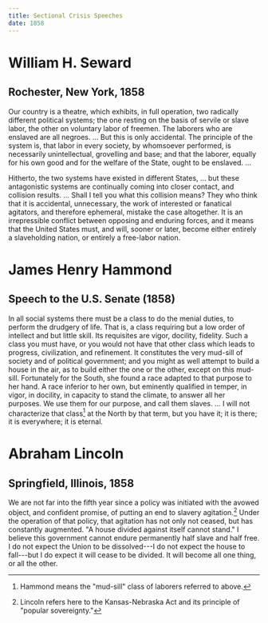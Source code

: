 ```yaml
---
title: Sectional Crisis Speeches
date: 1858
---
```


# William H. Seward

## Rochester, New York, 1858

Our country is a theatre, which exhibits, in full operation, two
radically different political systems; the one resting on the basis of
servile or slave labor, the other on voluntary labor of freemen. The
laborers who are enslaved are all negroes. ... But this is only
accidental. The principle of the system is, that labor in every society,
by whomsoever performed, is necessarily unintellectual, grovelling and
base; and that the laborer, equally for his own good and for the welfare
of the State, ought to be enslaved. ...

Hitherto, the two systems have existed in different States, ... but
these antagonistic systems are continually coming into closer contact,
and collision results. ... Shall I tell you what this collision means?
They who think that it is accidental, unnecessary, the work of
interested or fanatical agitators, and therefore ephemeral, mistake the
case altogether. It is an irrepressible conflict between opposing and
enduring forces, and it means that the United States must, and will,
sooner or later, become either entirely a slaveholding nation, or
entirely a free-labor nation.

# James Henry Hammond

## Speech to the U.S. Senate (1858)

In all social systems there must be a class to do the menial duties, to
perform the drudgery of life. That is, a class requiring but a low order
of intellect and but little skill. Its requisites are vigor, docility,
fidelity. Such a class you must have, or you would not have that other
class which leads to progress, civilization, and refinement. It
constitutes the very mud-sill of society and of political government;
and you might as well attempt to build a house in the air, as to build
either the one or the other, except on this mud-sill. Fortunately for
the South, she found a race adapted to that purpose to her hand. A race
inferior to her own, but eminently qualified in temper, in vigor, in
docility, in capacity to stand the climate, to answer all her purposes.
We use them for our purpose, and call them slaves. ... I will not
characterize that class[^1] at the North by that term, but you have it;
it is there; it is everywhere; it is eternal.

# Abraham Lincoln

## Springfield, Illinois, 1858

We are not far into the fifth year since a policy was initiated with the
avowed object, and confident promise, of putting an end to slavery
agitation.[^2] Under the operation of that policy, that agitation has
not only not ceased, but has constantly augmented. "A house divided
against itself cannot stand." I believe this government cannot endure
permanently half slave and half free. I do not expect the Union to be
dissolved---I do not expect the house to fall---but I do expect it will
cease to be divided. It will become all one thing, or all the other.

[^1]: Hammond means the "mud-sill" class of laborers referred
    to above.

[^2]: Lincoln refers here to the Kansas-Nebraska Act and its principle
    of "popular sovereignty."

